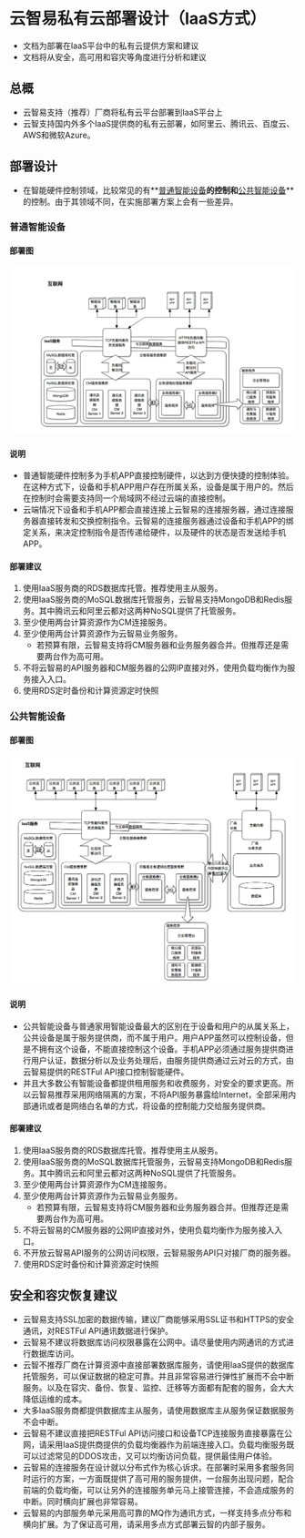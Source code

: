 # 云智易私有云部署设计（IaaS方式）

* 文档为部署在IaaS平台中的私有云提供方案和建议
* 文档将从安全，高可用和容灾等角度进行分析和建议

## 总概

* 云智易支持（推荐）厂商将私有云平台部署到IaaS平台上
* 云智支持国内外多个IaaS提供商的私有云部署，如阿里云、腾讯云、百度云、AWS和微软Azure。

## 部署设计

* 在智能硬件控制领域，比较常见的有**[普通智能设备](#common_device)**的控制和**[公共智能设备](#public_device)**的控制。由于其领域不同，在实施部署方案上会有一些差异。

### <a name="common_device">普通智能设备</a>

#### 部署图

![](普通设备控制.png)

#### 说明

* 普通智能硬件控制多为手机APP直接控制硬件，以达到方便快捷的控制体验。在这种方式下，设备和手机APP用户存在所属关系，设备是属于用户的。然后在控制时会需要支持同一个局域网不经过云端的直接控制。
* 云端情况下设备和手机APP都会直接连接上云智易的连接服务器，通过连接服务器直接转发和交换控制指令。云智易的连接服务器通过设备和手机APP的绑定关系，来决定控制指令是否传递给硬件，以及硬件的状态是否发送给手机APP。

#### 部署建议

1. 使用IaaS服务商的RDS数据库托管。推荐使用主从服务。
2. 使用IaaS服务商的MoSQL数据库托管服务，云智易支持MongoDB和Redis服务。其中腾讯云和阿里云都对这两种NoSQL提供了托管服务。
3. 至少使用两台计算资源作为CM连接服务。
4. 至少使用两台计算资源作为云智易业务服务。
	* 若预算有限，云智易支持将CM服务器和业务服务器合并。但推荐还是需要两台作为高可用。
5. 不将云智易的API服务器和CM服务器的公网IP直接对外，使用负载均衡作为服务接入入口。
6. 使用RDS定时备份和计算资源定时快照

### <a name="public_device">公共智能设备</a>

#### 部署图

![](公共设备控制.png)

#### 说明

* 公共智能设备与普通家用智能设备最大的区别在于设备和用户的从属关系上，公共设备是属于服务提供商，而不属于用户。用户APP虽然可以控制设备，但是不拥有这个设备，不能直接控制这个设备。手机APP必须通过服务提供商进行用户认证，数据分析以及业务处理后，由服务提供商通过云对云的方式，由云智易提供的RESTFul API接口控制智能硬件。
* 并且大多数公有智能设备都提供租用服务和收费服务，对安全的要求更高。所以云智易推荐采用网络隔离的方案，不将API服务暴露给Internet，全部采用内部通讯或者是网络白名单的方式，将设备的控制能力交给服务提供商。

#### 部署建议

1. 使用IaaS服务商的RDS数据库托管。推荐使用主从服务。
2. 使用IaaS服务商的MoSQL数据库托管服务，云智易支持MongoDB和Redis服务。其中腾讯云和阿里云都对这两种NoSQL提供了托管服务。
3. 至少使用两台计算资源作为CM连接服务。
4. 至少使用两台计算资源作为云智易业务服务。
	* 若预算有限，云智易支持将CM服务器和业务服务器合并。但推荐还是需要两台作为高可用。
5. 不将云智易的CM服务器的公网IP直接对外，使用负载均衡作为服务接入入口。
6. 不开放云智易API服务的公网访问权限，云智易服务API只对接厂商的服务器。
7. 使用RDS定时备份和计算资源定时快照

## 安全和容灾恢复建议

* 云智易支持SSL加密的数据传输，建议厂商能够采用SSL证书和HTTPS的安全通讯，对RESTFul API通讯数据进行保护。
* 云智易不建议将数据库访问权限暴露在公网中。请尽量使用内网通讯的方式进行数据库访问。
* 云智不推荐厂商在计算资源中直接部署数据库服务，请使用IaaS提供的数据库托管服务，可以保证数据的稳定可靠。并且非常容易进行弹性扩展而不会中断服务。以及在容灾、备份、恢复、监控、迁移等方面都有配套的服务，会大大降低运维的成本。
* 大多IaaS服务商都提供数据库主从服务，请使用数据库主从服务保证数据服务不会中断。
* 云智易不建议直接把RESTFul API访问接口和设备TCP连接服务直接暴露在公网，请采用IaaS提供商提供的负载均衡器作为前端连接入口。负载均衡服务既可以过滤常见的DDOS攻击，又可以均衡访问负载，提供最佳用户体验。
* 云智易的连接服务在设计就以分布式作为核心诉求。在部署时采用多套服务同时运行的方案，一方面既提供了高可用的服务提供，一台服务出现问题，配合前端的负载均衡，可以让另外的连接服务单元马上接管连接，不会造成服务的中断。同时横向扩展也非常容易。
* 云智易的内部服务单元采用高可靠的MQ作为通讯方式，一样支持多点分布和横向扩展。为了保证高可用，请采用多点方式部署云智的内部子服务。






